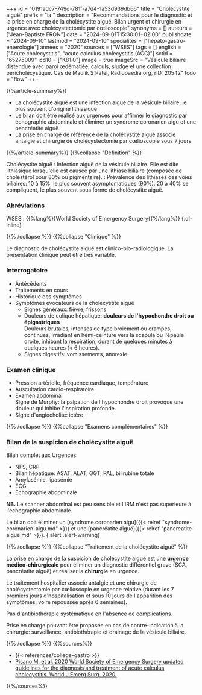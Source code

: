 +++
id = "0191adc7-749d-781f-a7d4-1a53d939db66"
title = "Cholécystite aiguë"
prefix = "la "
description = "Recommandations pour le diagnostic et la prise en charge de la cholécystite aiguë. Bilan urgent et chirurgie en urgence avec cholécystectomie par cœlioscopie"
synonyms = []
auteurs = ["Jean-Baptiste FRON"]
date = "2024-09-01T15:30:01+02:00"
publishdate = "2024-09-10"
lastmod = "2024-09-10"
specialites = ["hepato-gastro-enterologie"]
annees = "2020"
sources = ["WSES"]
tags = []
english = ["Acute cholecystitis", "acute calculus cholecystitis (ACC)"]
sctid = "65275009"
icd10 = ["K81.0"]
image = true
imageSrc = "Vésicule biliaire distendue avec paroi œdématiée, calculs, sludge et  une collection péricholécystique. Cas de Maulik S Patel, Radiopaedia.org, rID: 20542"
todo = "flow"
+++

{{%article-summary%}}

- La cholécystite aiguë est une infection aiguë de la vésicule biliaire, le plus souvent d'origine lithiasique
- Le bilan doit être réalisé aux urgences pour affirmer le diagnostic par échographie abdominale et éliminer un syndrome coronarien aigu et une pancréatite aiguë
- La prise en charge de référence de la cholécystite aiguë associe antalgie et chirurgie de cholécystectomie par cœlioscopie sous 7 jours

{{%/article-summary%}}
{{%collapse "Définition" %}}

Cholécystite aiguë
: Infection aiguë de la vésicule biliaire. Elle est dite lithiasique lorsqu'elle est causée par une lithiase biliaire (composée de cholestérol pour 80% ou pigmentaire).
: Prévalence des lithiases des voies biliaires: 10 à 15%, le plus souvent asymptomatiques (90%). 20 à 40% se compliquent, le plus souvent sous forme de cholécystite aiguë.

### Abréviations

WSES
: {{%lang%}}World Society of Emergency Surgery{{%/lang%}}
{.dl-inline}

{{% /collapse %}}
{{%collapse "Clinique" %}}

Le diagnostic de cholécystite aiguë est clinico-bio-radiologique. La présentation clinique peut être très variable.

### Interrogatoire

- Antécédents
- Traitements en cours
- Historique des symptômes
- Symptômes évocateurs de la cholécystite aiguë
  - Signes généraux: fièvre, frissons
  - Douleurs de colique hépatique: **douleurs de l'hypochondre droit ou épigastriques**  
    Douleurs brutales, intenses de type broiement ou crampes, continues, irradiant en hémi-ceinture vers la scapula ou l'épaule droite, inhibant la respiration, durant de quelques minutes à quelques heures (< 6 heures).
  - Signes digestifs: vomissements, anorexie

### Examen clinique

- Pression artérielle, fréquence cardiaque, température
- Auscultation cardio-respiratoire
- Examen abdominal  
  Signe de Murphy: la palpation de l'hypochondre droit provoque une douleur qui inhibe l'inspiration profonde.
- Signe d'angiocholite: ictère

{{% /collapse %}}
{{%collapse "Examens complémentaires" %}}

### Bilan de la suspicion de cholécystite aiguë

Bilan complet aux Urgences:

- NFS, CRP
- Bilan hépatique: ASAT, ALAT, GGT, PAL, bilirubine totale
- Amylasémie, lipasémie
- ECG
- Échographie abdominale

**NB.** Le scanner abdominal est peu sensible et l'IRM n'est pas supérieure à l'échographie abdominale.

Le bilan doit éliminer un [syndrome coronarien aigu]({{< relref "syndrome-coronarien-aigu.md" >}}) et une [pancréatite aiguë]({{< relref "pancreatite-aigue.md" >}}).
{.alert .alert-warning}

{{% /collapse %}}
{{%collapse "Traitement de la cholécystite aiguë" %}}

La prise en charge de la suspicion de cholécystite aiguë est une **urgence médico-chirurgicale** pour éliminer un diagnostic différentiel grave (SCA, pancréatite aiguë) et réaliser la **chirurgie** en urgence.

Le traitement hospitalier associe antalgie et une chirurgie de cholécystectomie par cœlioscopie en urgence relative (durant les 7 premiers jours d'hospitalisation et sous 10 jours de l'apparition des symptômes, voire repoussée après 6 semaines).

Pas d'antibiothérapie systématique en l'absence de complications.

Prise en charge pouvant être proposée en cas de contre-indication à la chirurgie: surveillance, antibiothérapie et drainage de la vésicule biliaire.

{{% /collapse %}}
{{%sources%}}

- {{< references/college-gastro >}}
- [Pisano M, et al. 2020 World Society of Emergency Surgery updated guidelines for the diagnosis and treatment of acute calculus cholecystitis. World J Emerg Surg. 2020.](https://www.ncbi.nlm.nih.gov/pmc/articles/PMC7643471/)

{{%/sources%}}
